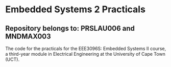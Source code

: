 # Embedded Systems 2 Practicals
## Repository belongs to: PRSLAU006 and MNDMAX003
The code for the practicals for the EEE3096S: Embedded Systems II course, a third-year module in Electrical Engineering at the University of Cape Town (UCT).

